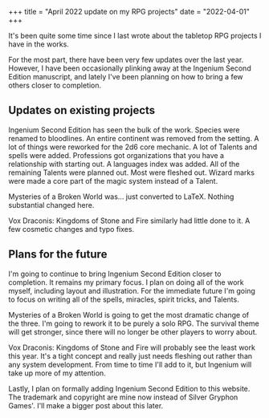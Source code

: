 +++
title = "April 2022 update on my RPG projects"
date = "2022-04-01"
+++

It's been quite some time since I last wrote about the tabletop RPG
projects I have in the works.

For the most part, there have been very few updates over the last year.
However, I have been occasionally plinking away at the Ingenium Second Edition
manuscript, and lately I've been planning on how to bring a few others
closer to completion.

## Updates on existing projects

Ingenium Second Edition has seen the bulk of the work. Species were renamed to
bloodlines. An entire continent was removed from the setting. A lot of things
were reworked for the 2d6 core mechanic. A lot of Talents and spells were
added. Professions got organizations that you have a relationship with starting
out. A languages index was added. All of the remaining Talents were planned
out. Most were fleshed out. Wizard marks were made a core part of the magic
system instead of a Talent.

Mysteries of a Broken World was... just converted to LaTeX. Nothing substantial
changed here.

Vox Draconis: Kingdoms of Stone and Fire similarly had little done to it. A few
cosmetic changes and typo fixes.

## Plans for the future

I'm going to continue to bring Ingenium Second Edition closer to completion. It
remains my primary focus. I plan on doing all of the work myself, including
layout and illustration. For the immediate future I'm going to focus on writing
all of the spells, miracles, spirit tricks, and Talents.

Mysteries of a Broken World is going to get the most dramatic change of the three.
I'm going to rework it to be purely a solo RPG. The survival theme will get stronger,
since there will no longer be other players to worry about.

Vox Draconis: Kingdoms of Stone and Fire will probably see the least work this year.
It's a tight concept and really just needs fleshing out rather than any system development.
From time to time I'll add to it, but Ingenium will take up more of my attention.

Lastly, I plan on formally adding Ingenium Second Edition to this website. The
trademark and copyright are mine now instead of Silver Gryphon Games'. I'll make
a bigger post about this later.
